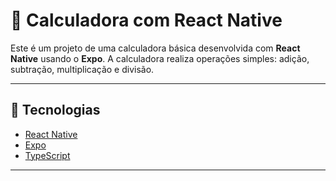 # 📱 Calculadora com React Native

Este é um projeto de uma calculadora básica desenvolvida com **React Native** usando o **Expo**. A calculadora realiza operações simples: adição, subtração, multiplicação e divisão.

---

## 🚀 Tecnologias

- [React Native](https://reactnative.dev/)
- [Expo](https://expo.dev/)
- [TypeScript](https://www.typescriptlang.org/)

---
